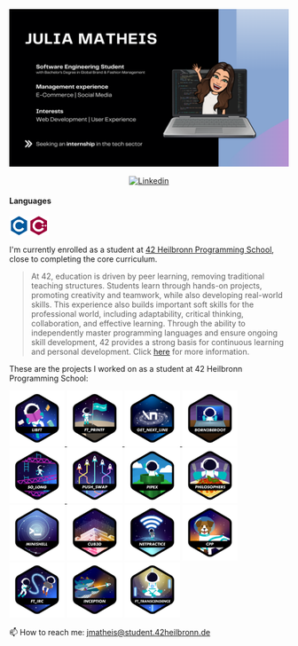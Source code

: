 <img src="./JuliaMatheis.png">
<p align="center">
  <a href="https://www.linkedin.com/in/julia-matheis-708817198">
    <img alt="Linkedin" src="https://img.shields.io/badge/-LinkedIn-0e76a8?style=flat-square&logo=Linkedin&logoColor=white">
  </a>
</p>

#### Languages
<img src="./Languages/c.svg" width=7%><img src="./Languages/cplusplus.svg" width=7%>

I'm currently enrolled as a student at [42 Heilbronn Programming School](https://www.42heilbronn.de/en/), close to completing the core curriculum.
> At 42, education is driven by peer learning, removing traditional teaching structures.
> Students learn through hands-on projects, promoting creativity and teamwork, while also developing real-world skills.
> This experience also builds important soft skills for the professional world, including adaptability, critical thinking, collaboration, and effective learning.
> Through the ability to independently master programming languages and ensure ongoing skill development, 42 provides a strong basis for continuous learning and personal development. Click [here](https://www.42network.org/innovative-education/) for more information.

<!--
[![jmatheis's 42 stats](https://badge.mediaplus.ma/black/jmatheis?1337Badge=off&UM6P=off)](https://github.com/oakoudad/badge42)
-->
These are the projects I worked on as a student at 42 Heilbronn Programming School:

<div style="overflow: auto;">

  <a href="https://github.com/jmatheis00/42_libft">
    <img alt="GIF" src="./42ProjectBadges/libftn.png" width="100" height="100" />
  </a>
  <a href="https://github.com/jmatheis00/42_printf">  
    <img alt="GIF" src="./42ProjectBadges/ft_printfn.png" width="100" height="100" />
  </a>
  <a href="https://github.com/jmatheis00/42_getnextline">  
    <img alt="GIF" src="./42ProjectBadges/get_next_linen.png" width="100" height="100" />
  </a>

  <img alt="GIF" src="./42ProjectBadges/born2berootn.png" width="100" height="100" />
  
  <a href="https://github.com/jmatheis00/42_so_long.git">
    <img alt="GIF" src="./42ProjectBadges/so_longn.png" width="100" height="100" />
  </a>
  
  <img alt="GIF" src="./42ProjectBadges/push_swapn.png" width="100" height="100" />
  <img alt="GIF" src="./42ProjectBadges/pipexn.png" width="100" height="100" />
  
  <img alt="GIF" src="./42ProjectBadges/philosophersn.png" width="100" height="100" />
  <img alt="GIF" src="./42ProjectBadges/minishelln.png" width="100" height="100" />
  
  <img alt="GIF" src="./42ProjectBadges/cub3dn.png" width="100" height="100" />
  <img alt="GIF" src="./42ProjectBadges/netpracticen.png" width="100" height="100" />
  <img alt="GIF" src="./42ProjectBadges/cppn.png" width="100" height="100" />
  
  <img alt="GIF" src="./42ProjectBadges/ft_ircn.png" width="100" height="100" />
  <img alt="GIF" src="./42ProjectBadges/inceptionn.png" width="100" height="100" />
  <img alt="GIF" src="./42ProjectBadges/ft_transcendencen.png" width="100" height="100" />
</div>

<!-- Clear floating and alignment -->
📫 How to reach me: jmatheis@student.42heilbronn.de

<!--
**jmatheis00/jmatheis00** is a ✨ _special_ ✨ repository because its `README.md` (this file) appears on your GitHub profile.

Here are some ideas to get you started:

- 🔭 I’m currently working on ...
- 🌱 I’m currently learning ...
- 👯 I’m looking to collaborate on ...
- 🤔 I’m looking for help with ...
- 💬 Ask me about ...
- 😄 Pronouns: ...
- ⚡ Fun fact: ...
-->



